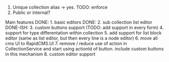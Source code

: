 1. Unique collection alias -> yes. TODO: enforce
2. Public or internal?



Main features
DONE: 1. basic editors
DONE: 2. sub collection list editor
DONE-ISH: 3. custom buttons support (TODO: add support in every form)
4. support for type differentation within collection
5. add support for list block editor (same as list editor, but then every line is a node editor)
6. move all cms UI to RapidCMS.UI
7. remove / reduce use of action in CollectionService and start using actionId of button. include custom buttons in this mechanism
8. custom editor support
